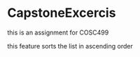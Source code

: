 # CapstoneExcercis
this is an assignment for COSC499

this feature sorts the list in ascending order
